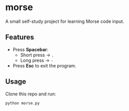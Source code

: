 # morse

A small self-study project for learning Morse code input.

## Features
- Press **Spacebar**:
  - Short press → `.`
  - Long press → `-`
- Press **Esc** to exit the program.

## Usage
Clone this repo and run:

```bash
python morse.py
